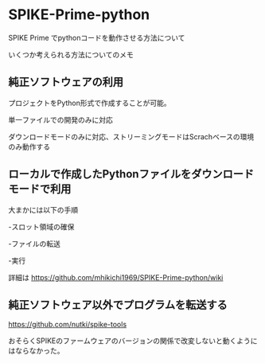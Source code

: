 # SPIKE-Prime-python
SPIKE Prime でpythonコードを動作させる方法について

いくつか考えられる方法についてのメモ
## 純正ソフトウェアの利用
プロジェクトをPython形式で作成することが可能。

単一ファイルでの開発のみに対応

ダウンロードモードのみに対応、ストリーミングモードはScrachベースの環境のみ動作する

## ローカルで作成したPythonファイルをダウンロードモードで利用
大まかには以下の手順

-スロット領域の確保

-ファイルの転送

-実行

詳細は
https://github.com/mhikichi1969/SPIKE-Prime-python/wiki

## 純正ソフトウェア以外でプログラムを転送する

https://github.com/nutki/spike-tools

おそらくSPIKEのファームウェアのバージョンの関係で改変しないと動くようにはならなかった。


